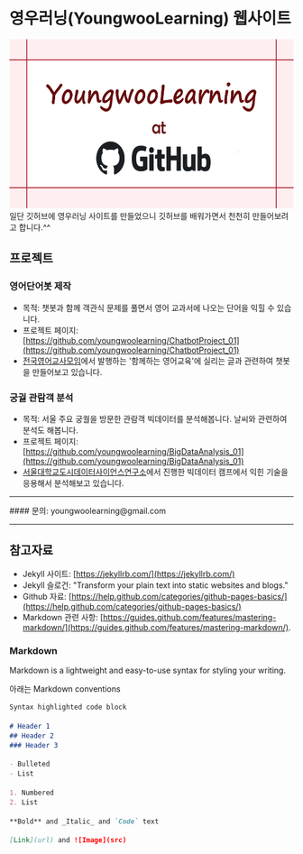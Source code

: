# 영우러닝(YoungwooLearning) 웹사이트
<img src="youngwoolearning_at_github.png" width="600" height="300">
일단 깃허브에 영우러닝 사이트를 만들었으니 깃허브를 배워가면서 천천히 만들어보려고 합니다.^^


## 프로젝트

### 영어단어봇 제작

* 목적: 챗봇과 함께 객관식 문제를 풀면서 영어 교과서에 나오는 단어을 익힐 수 있습니다.
* 프로젝트 페이지: [https://github.com/youngwoolearning/ChatbotProject_01](https://github.com/youngwoolearning/ChatbotProject_01)
* [전국영어교사모임](http://new.et21.org/)에서 발행하는 '함께하는 영어교육'에 실리는 글과 관련하여 챗봇을 만들어보고 있습니다.

### 궁궐 관람객 분석

* 목적: 서울 주요 궁궐을 방문한 관람객 빅데이터를 분석해봅니다. 날씨와 관련하여 분석도 해봅니다.
* 프로젝트 페이지: [https://github.com/youngwoolearning/BigDataAnalysis_01](https://github.com/youngwoolearning/BigDataAnalysis_01)
* [서울대학교도시데이터사이언스연구소](http://udsl.snu.ac.kr/)에서 진행한 빅데이터 캠프에서 익힌 기술을 응용해서 분석해보고 있습니다. 

<hr>
#### 문의: youngwoolearning@gmail.com
<hr>


## 참고자료

* Jekyll 사이트: [https://jekyllrb.com/](https://jekyllrb.com/)
* Jekyll 슬로건: "Transform your plain text into static websites and blogs."
* Github 자료: [https://help.github.com/categories/github-pages-basics/](https://help.github.com/categories/github-pages-basics/)
* Markdown 관련 사항: [https://guides.github.com/features/mastering-markdown/](https://guides.github.com/features/mastering-markdown/).

### Markdown
Markdown is a lightweight and easy-to-use syntax for styling your writing.

아래는 Markdown conventions

```markdown
Syntax highlighted code block

# Header 1
## Header 2
### Header 3

- Bulleted
- List

1. Numbered
2. List

**Bold** and _Italic_ and `Code` text

[Link](url) and ![Image](src)
```

